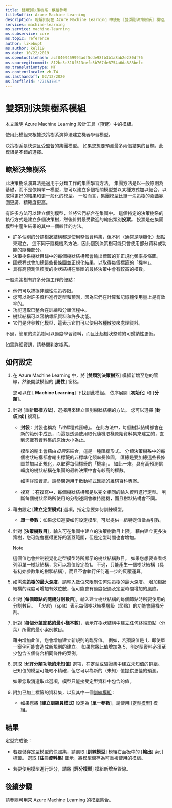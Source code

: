 ```yaml
---
title: 雙類別決策樹系：模組參考
titleSuffix: Azure Machine Learning
description: 瞭解如何在 Azure Machine Learning 中使用 [雙類別決策樹系] 模組，根據決策樹系演算法建立機器學習模型。
services: machine-learning
ms.service: machine-learning
ms.subservice: core
ms.topic: reference
author: likebupt
ms.author: keli19
ms.date: 10/22/2019
ms.openlocfilehash: acf0409459994adf5dde98fb3b1a8ab2e280df76
ms.sourcegitcommit: 812bc3c318f513cefc5b767de8754a6da888befc
ms.translationtype: MT
ms.contentlocale: zh-TW
ms.lasthandoff: 02/12/2020
ms.locfileid: "77153701"
---
```

# <a name="two-class-decision-forest-module"></a>雙類別決策樹系模組

本文說明 Azure Machine Learning 設計工具（預覽）中的模組。

使用此模組來根據決策樹系演算法建立機器學習模型。  

決策樹系是快速且受監督的集團模型。 如果您想要預測最多兩個結果的目標，此模組是不錯的選擇。 

## <a name="understanding-decision-forests"></a>瞭解決策樹系

此決策樹系演算法是適用于分類工作的集團學習方法。 集團方法是以一般原則為基礎，而不是依賴單一模型，您可以建立多個相關模型並以某種方式加以結合，以取得更好的結果和更一般化的模型。 一般而言，集團模型比單一決策樹的涵蓋範圍更廣、精確度更高。 

有許多方法可以建立個別模型，並將它們結合在集團中。 這個特定的決策樹系的執行方式是建立多個決策樹，然後針對最受歡迎的輸出類別**投票**。 投票是在集團模型中產生結果的其中一個較佳的方法。 

+ 許多個別的分類樹狀結構都是使用整個資料集，但不同（通常是隨機化）起點來建立。 這不同于隨機樹系方法，因此個別決策樹可能只會使用部分資料或功能的隨機部分。
+ 決策樹系樹狀目錄中的每個樹狀結構都會輸出標籤的非正規化頻率長條圖。 
+ 匯總程式會加總這些長條圖並正規化結果，以取得每個標籤的「機率」。 
+ 具有高預測信賴度的樹狀結構在集團的最終決策中會有較高的權數。

一般決策樹有許多分類工作的優點：
  
- 他們可以捕捉非線性決策界限。
- 您可以對許多資料進行定型和預測，因為它們在計算和記憶體使用量上是有效率的。
- 功能選取已整合在訓練和分類流程中。  
- 樹狀結構可以容納雜訊資料和許多功能。  
- 它們是非參數化模型，這表示它們可以使用各種散發來處理資料。 

不過，簡單的決策樹可以過度學習資料，而且比起樹狀整體的可歸納性更低。

如需詳細資訊，請參閱[判定](https://go.microsoft.com/fwlink/?LinkId=403677)樹系。  

## <a name="how-to-configure"></a>如何設定
  
1.  在 Azure Machine Learning 中，將 [**雙類別決策樹**系] 模組新增至您的管線，然後開啟模組的 [**屬性**] 窗格。 

    您可以在 [ **Machine Learning**] 下找到此模組。 依序展開 [**初始化**] 和 [**分類**]。  
  
2.  針對 [重新**取樣方法**]，選擇用來建立個別樹狀結構的方法。  您可以選擇 [**封袋**]**或 [** 複寫]。  
  
    -   **封袋**：封袋也稱為「*啟動*程式匯總」。 在此方法中，每個樹狀結構都會在新的範例中成長，而這是透過使用取代隨機取樣原始資料集來建立的，直到您擁有資料集的原始大小為止。  
  
         模型的輸出會藉由*投票*來結合，這是一種匯總形式。 分類決策樹系中的每個樹狀結構都會輸出標籤的非標準化頻率長條圖。 匯總是要加總這些長條圖並加以正規化，以取得每個標籤的「機率」。 如此一來，具有高預測信賴度的樹狀結構在集團的最終決策中會有較高的權數。  
  
         如需詳細資訊，請參閱適用于啟動程式匯總的維琪百科專案。  
  
    -   複寫 **：在**複寫中，每個樹狀結構都是以完全相同的輸入資料進行定型。 判斷每個樹狀節點所使用的分割述詞會維持隨機，而且樹狀結構會不同。   
  
3.  藉由設定 [**建立定型模式]** 選項，指定您要如何訓練模型。  
  
    -   **單一參數**：如果您知道要如何設定模型，可以提供一組特定值做為引數。
  
4.  針對 [**決策樹數目**]，輸入可在集團中建立的決策樹數目上限。 藉由建立更多決策樹，您可能會獲得更好的涵蓋範圍，但是定型時間也會增加。  
  
    > [!NOTE]
    >  這個值也會控制視覺化定型模型時所顯示的樹狀結構數目。 如果您想要查看或列印單一樹狀結構，您可以將值設定為1。 不過，只能產生一個樹狀結構（具有初始參數集的樹狀結構），而且不會執行任何進一步的反覆運算。
  
5.  如需**決策樹的最大深度**，請輸入數位來限制任何決策樹的最大深度。 增加樹狀結構的深度可增加有效位數，但可能會有過度配適及定型時間增加的風險。
  
6.  針對 [**每個節點的隨機分割數目**]，輸入建立樹狀結構的每個節點時所要使用的分割數目。 「*分割*」（split）表示每個樹狀結構層級（節點）的功能會隨機分割。
  
7.  針對 [**每個分葉節點的最小樣本數**]，表示在樹狀結構中建立任何終端節點（分葉）所需的最小案例數目。
  
     藉由增加此值，您會增加建立新規則的臨界值。 例如，若預設值是 1，即使單一案例可能會造成新規則的建立。 如果您將此值增加為 5，則定型資料必須至少包含五個符合相同條件的案例。  
  
8.  選取 [**允許分類功能的未知值**] 選項，在定型或驗證集中建立未知值的群組。 已知值的模型可能較不精確，但它可以為新的（未知）值提供更佳的預測。 

     如果您取消選取此選項，模型只能接受定型資料中包含的值。
  
9. 附加已加上標籤的資料集，以及其中一個[訓練模組](module-reference.md)：  
  
    -   如果您將 [**建立訓練員模式]** 設定為 [**單一參數**]，請使用 [[定型模型](./train-model.md)] 模組。  
    
## <a name="results"></a>結果

定型完成後：

+ 若要儲存定型模型的快照集，請選取 [**訓練模型**] 模組右面板中的 [**輸出**] 索引標籤。 選取 [**註冊資料集**] 圖示，將模型儲存為可重複使用的模組。

+ 若要使用模型進行評分，請將 [**評分模型**] 模組新增至管線。

## <a name="next-steps"></a>後續步驟

請參閱可用來 Azure Machine Learning 的[模組集合](module-reference.md)。 